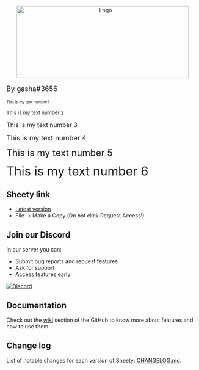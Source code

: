 <p align="center">
  
  <p align="center">
    <img src="https://i.imgur.com/Dlaubpx.png" alt="Logo" width="450" height="187.5">
  <br>
  </p>
  <p style="font-size:18px" alignt="center">By gasha#3656</p>
   <font size="1"> This is my text number1</font> 

 <font size="2"> This is my text number 2 </font>
 
 <font size="3"> This is my text number 3</font> 
 
 <font size="4"> This is my text number 4</font> 
 
 <font size="5"> This is my text number 5</font> 
 
 <font size="6"> This is my text number 6</font>
  
## Sheety link
- [Latest version](https://docs.google.com/spreadsheets/d/1Qw1_P1EHgwnehXWLbQQNoUi1QgfKOSpa5wiNA6eN0zE)
- File → Make a Copy (Do not click Request Access!)

## Join our Discord
In our server you can:
- Submit bug reports and request features
- Ask for support
- Access features early

[![Discord](https://user-images.githubusercontent.com/5113962/116616080-e2a0ee80-a944-11eb-8c1f-b838233b29d5.png)][discord]

## Documentation
Check out the [wiki](https://github.com/gaasha/sheety/wiki) section of the GitHub to know more about features and how to use them.

## Change log
List of notable changes for each version of Sheety: [CHANGELOG.md](CHANGELOG.md).

[discord]: https://discord.gg/8WG7bR58QE
[sheety]: https://docs.google.com/spreadsheets/d/1Qw1_P1EHgwnehXWLbQQNoUi1QgfKOSpa5wiNA6eN0zE
